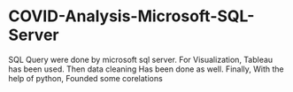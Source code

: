 # COVID-Analysis-Microsoft-SQL-Server
SQL Query were done by microsoft sql server.
For Visualization, Tableau has been used.
Then data cleaning Has been done as well.
Finally, With the help of python, Founded some corelations 
